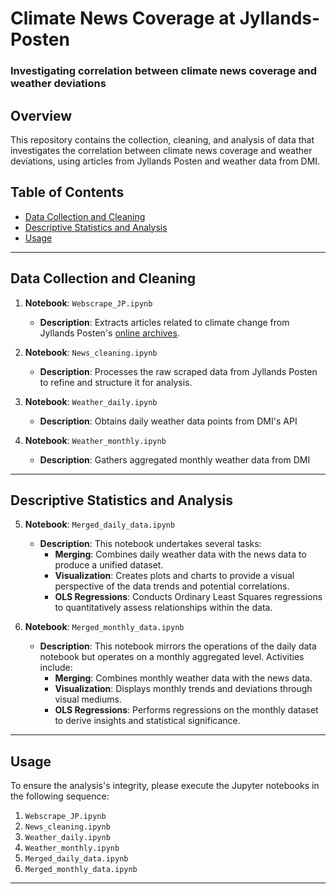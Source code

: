 # Climate News Coverage at Jyllands-Posten
### Investigating correlation between climate news coverage and weather deviations

## Overview
This repository contains the collection, cleaning, and analysis of data that investigates the correlation between climate news coverage and weather deviations, using articles from Jyllands Posten and weather data from DMI.

## Table of Contents
- [Data Collection and Cleaning](#data-collection-and-cleaning)
- [Descriptive Statistics and Analysis](#descriptive-statistics-and-analysis)
- [Usage](#usage)

---

## Data Collection and Cleaning

1. **Notebook**: `Webscrape_JP.ipynb`
   - **Description**: Extracts articles related to climate change from Jyllands Posten's [online archives](https://jyllands-posten.dk/).
   
2. **Notebook**: `News_cleaning.ipynb`
   - **Description**: Processes the raw scraped data from Jyllands Posten to refine and structure it for analysis.
   
3. **Notebook**: `Weather_daily.ipynb`
   - **Description**: Obtains daily weather data points from DMI's API
   
4. **Notebook**: `Weather_monthly.ipynb`
   - **Description**: Gathers aggregated monthly weather data from DMI

---

## Descriptive Statistics and Analysis

5. **Notebook**: `Merged_daily_data.ipynb`
   - **Description**: This notebook undertakes several tasks:
     - **Merging**: Combines daily weather data with the news data to produce a unified dataset.
     - **Visualization**: Creates plots and charts to provide a visual perspective of the data trends and potential correlations.
     - **OLS Regressions**: Conducts Ordinary Least Squares regressions to quantitatively assess relationships within the data.
   
6. **Notebook**: `Merged_monthly_data.ipynb`
   - **Description**: This notebook mirrors the operations of the daily data notebook but operates on a monthly aggregated level. Activities include:
     - **Merging**: Combines monthly weather data with the news data.
     - **Visualization**: Displays monthly trends and deviations through visual mediums.
     - **OLS Regressions**: Performs regressions on the monthly dataset to derive insights and statistical significance.


---

## Usage

To ensure the analysis's integrity, please execute the Jupyter notebooks in the following sequence:

1. `Webscrape_JP.ipynb`
2. `News_cleaning.ipynb`
3. `Weather_daily.ipynb`
4. `Weather_monthly.ipynb`
5. `Merged_daily_data.ipynb`
6. `Merged_monthly_data.ipynb`

---

